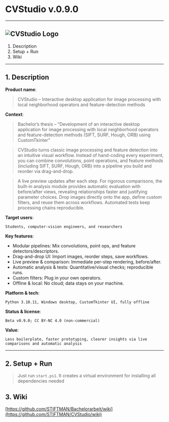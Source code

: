 # CVStudio v.0.9.0
---
![CVStudio Logo](/src/assets/favicon.ico)
---
1. Description
2. Setup + Run
3. Wiki
---
## 1. Description

**Product name**:
> CVStudio – Interactive desktop application for image processing with local neighborhood operators and feature-detection methods


**Context**:
> Bachelor’s thesis – “Development of an interactive desktop application for image processing with local neighborhood operators and feature-detection methods (SIFT, SURF, Hough, ORB) using CustomTkinter”



> CVStudio turns classic image processing and feature detection into an intuitive visual workflow. Instead of hand-coding every experiment, you can combine convolutions, point operations, and feature methods (including SIFT, SURF, Hough, ORB) into a pipeline you build and reorder via drag-and-drop.

> A live preview updates after each step. For rigorous comparisons, the built-in analysis module provides automatic evaluation with before/after views, revealing relationships faster and justifying parameter choices. Drop images directly onto the app, define custom filters, and reuse them across workflows. Automated tests keep processing chains reproducible.

**Target users**:
```
Students, computer-vision engineers, and researchers
```

**Key features**:
- Modular pipelines: Mix convolutions, point ops, and feature detectors/descriptors.
- Drag-and-drop UI: Import images, reorder steps, save workflows.
- Live preview & comparison: Immediate per-step rendering, before/after.
- Automatic analysis & tests: Quantitative/visual checks; reproducible runs.
- Custom filters: Plug in your own operators.
- Offline & local: No cloud; data stays on your machine.

**Platform & tech**:
```
Python 3.10.11, Windows desktop, CustomTkinter UI, fully offline
```

**Status & license**:
```
Beta v0.9.0; CC BY-NC 4.0 (non-commercial)
```

**Value**:
```
Less boilerplate, faster prototyping, clearer insights via live comparisons and automatic analysis
```
---
## 2. Setup + Run

> Just run `start.ps1`.
> It creates a virtual environment for installing all dependencies needed

## 3. Wiki

[https://github.com/STIFTMAN/Bachelorarbeit/wiki](https://github.com/STIFTMAN/CVStudio/wiki)

